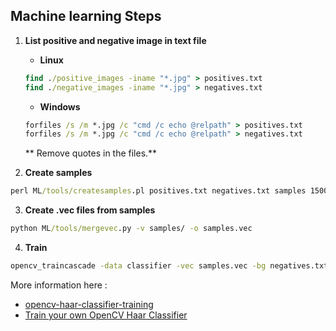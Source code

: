 Machine learning Steps
----------------------

1. **List positive and negative image in text file**
	-	**Linux**
	```cmd
	find ./positive_images -iname "*.jpg" > positives.txt
	find ./negative_images -iname "*.jpg" > negatives.txt
	```
	-	**Windows**
	```cmd
	forfiles /s /m *.jpg /c "cmd /c echo @relpath" > positives.txt
	forfiles /s /m *.jpg /c "cmd /c echo @relpath" > negatives.txt
	```
	** Remove quotes in the files.**

2. **Create samples**
```cmd
perl ML/tools/createsamples.pl positives.txt negatives.txt samples 1500 "opencv_createsamples -bgcolor 0 -bgthresh 0 -maxxangle 1.1 -maxyangle 1.1 maxzangle 0.5 -maxidev 40 -w 50 -h 70"
```

3. **Create .vec files from samples**
```cmd
python ML/tools/mergevec.py -v samples/ -o samples.vec
```

4. **Train**
```cmd
opencv_traincascade -data classifier -vec samples.vec -bg negatives.txt -numStages 20 -minHitRate 0.999 -maxFalseAlarmRate 0.5 -numPos 1000 -numNeg 5 -w 50 -h 70 -mode ALL -precalcValBufSize 1024 -precalcIdxBufSize 1024
```

More information here :
- [opencv-haar-classifier-training](https://github.com/mrnugget/opencv-haar-classifier-training)
- [Train your own OpenCV Haar Classifier](http://coding-robin.de/2013/07/22/train-your-own-opencv-haar-classifier.html)
